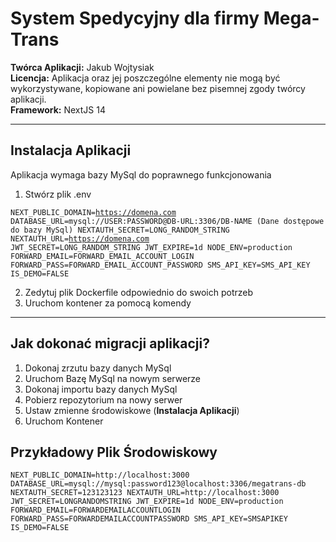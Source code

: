 # System Spedycyjny dla firmy Mega-Trans
<strong>Twórca Aplikacji:</strong> Jakub Wojtysiak <br/>
<strong>Licencja:</strong> Aplikacja oraz jej poszczególne elementy nie mogą być wykorzystywane, kopiowane ani powielane bez pisemnej zgody twórcy aplikacji.<br/>
<strong>Framework:</strong> NextJS 14<br/>

---

## Instalacja Aplikacji
Aplikacja wymaga bazy MySql do poprawnego funkcjonowania

1. Stwórz plik .env

<code>NEXT_PUBLIC_DOMAIN=https://domena.com
DATABASE_URL=mysql://USER:PASSWORD@DB-URL:3306/DB-NAME (Dane dostępowe do bazy MySql)
NEXTAUTH_SECRET=LONG_RANDOM_STRING
NEXTAUTH_URL=https://domena.com
JWT_SECRET=LONG_RANDOM_STRING
JWT_EXPIRE=1d
NODE_ENV=production
FORWARD_EMAIL=FORWARD_EMAIL_ACCOUNT_LOGIN
FORWARD_PASS=FORWARD_EMAIL_ACCOUNT_PASSWORD
SMS_API_KEY=SMS_API_KEY
IS_DEMO=FALSE
</code>

2. Zedytuj plik Dockerfile odpowiednio do swoich potrzeb
3. Uruchom kontener za pomocą komendy

---

## Jak dokonać migracji aplikacji?
1. Dokonaj zrzutu bazy danych MySql
2. Uruchom Bazę MySql na nowym serwerze
3. Dokonaj importu bazy danych MySql
4. Pobierz repozytorium na nowy serwer 
5. Ustaw zmienne środowiskowe (<strong>Instalacja Aplikacji</strong>)
6. Uruchom Kontener

## Przykładowy Plik Środowiskowy
<code>NEXT_PUBLIC_DOMAIN=http://localhost:3000
DATABASE_URL=mysql://mysql:password123@localhost:3306/megatrans-db
NEXTAUTH_SECRET=123123123
NEXTAUTH_URL=http://localhost:3000
JWT_SECRET=LONGRANDOMSTRING
JWT_EXPIRE=1d
NODE_ENV=production
FORWARD_EMAIL=FORWARDEMAILACCOUNTLOGIN
FORWARD_PASS=FORWARDEMAILACCOUNTPASSWORD
SMS_API_KEY=SMSAPIKEY
IS_DEMO=FALSE
</code>

